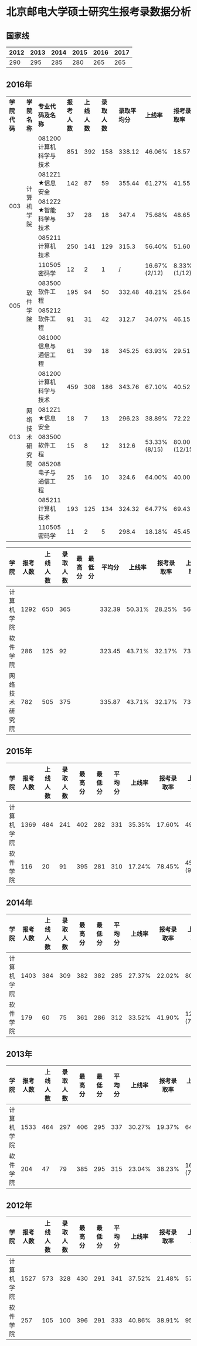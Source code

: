 # 北京邮电大学硕士研究生报考录数据分析

## 国家线

| 2012 | 2013 | 2014 | 2015 | 2016 | 2017 |
|------|------|------|------|------|------|
| 290  | 295  | 285  | 280  | 265  | 265  |

## 2016年
<table>
		<tr>
			<td><strong>学院代码</strong></td>
			<td><strong>学院名称</strong></td>
			<td><strong>专业代码及名称</strong></td>
			<td><strong>报考人数</strong></td>
			<td><strong>上线人数</strong></td>
			<td><strong>录取人数</strong></td>
			<td><strong>录取平均分</strong></td>
			<td><strong>上线率</strong></td>
      <td><strong>报考录取率</strong></td>
      <td><strong>上线录取率</strong></td>
		</tr>
		<tr>
			<td rowspan="5">003</td>
			<td rowspan="5">计算机学院</td>
			<td>081200 计算机科学与技术</td>
			<td>851</td>
			<td>392</td>
			<td>158</td>
			<td>338.12</td>
      <td>46.06%</td>
      <td>18.57%</td>
      <td>40.31%</td>
		</tr>
		<tr>
			<td>0812Z1 ★信息安全</td>
			<td>142</td>
			<td>87</td>
			<td>59</td>
			<td>355.44</td>
      <td>61.27%</td>
      <td>41.55%</td>
      <td>67.82%</td>
		</tr>
		<tr>
			<td>0812Z2 ★智能科学与技术</td>
			<td>37</td>
			<td>28</td>
			<td>18</td>
			<td>347.4</td>
      <td>75.68%</td>
      <td>48.65%</td>
      <td>64.29%</td>
		</tr>
		<tr>
			<td>085211 计算机技术</td>
			<td>250</td>
			<td>141</td>
			<td>129</td>
			<td>315.3</td>
      <td>56.40%</td>
      <td>51.60%</td>
      <td>91.49%</td>
		</tr>
		<tr>
			<td>110505 密码学</td>
			<td>12</td>
			<td>2</td>
			<td>1</td>
			<td>/</td>
      <td>16.67%(2/12)</td>
      <td>8.33%(1/12)</td>
      <td>50%(1/2)</td>
		</tr>
		<tr>
			<td rowspan="2">005</td>
			<td rowspan="2">软件学院</td>
			<td>083500 软件工程</td>
			<td>195</td>
			<td>94</td>
			<td>50</td>
			<td>332.48</td>
      <td>48.21%</td>
      <td>25.64%</td>
      <td>53.19%</td>
		</tr>
		<tr>
			<td>085212 软件工程</td>
			<td>91</td>
			<td>31</td>
			<td>42</td>
			<td>312.7</td>
      <td>34.07%</td>
      <td>46.15%</td>
      <td>135.48%(42/31)</td>
		</tr>
		<tr>
			<td rowspan="7">013</td>
			<td rowspan="7">网络技术研究院</td>
			<td>081000 信息与通信工程</td>
			<td>61</td>
			<td>39</td>
			<td>18</td>
			<td>345.25</td>
      <td>63.93%</td>
      <td>29.51%</td>
      <td>46.15%</td>
		</tr>
		<tr>
			<td>081200 计算机科学与技术</td>
			<td>459</td>
			<td>308</td>
			<td>186</td>
			<td>343.76</td>
      <td>67.10%</td>
      <td>40.52%</td>
      <td>60.39%</td>
		</tr>
		<tr>
			<td>0812Z1 ★信息安全</td>
			<td>18</td>
			<td>7</td>
			<td>13</td>
			<td>296.23</td>
      <td>38.89%</td>
      <td>72.22%</td>
      <td>185.71%(13/7)</td>
		</tr>
		<tr>
			<td>083500 软件工程</td>
			<td>15</td>
			<td>8</td>
			<td>12</td>
			<td>312.6</td>
      <td>53.33%(8/15)</td>
      <td>80.00%(12/15)</td>
      <td>150.00%(12/8)</td>
		</tr>
		<tr>
			<td>085208 电子与通信工程</td>
			<td>25</td>
			<td>16</td>
			<td>10</td>
			<td>324.6</td>
      <td>64.00%</td>
      <td>40.00%</td>
      <td>62.5%</td>
		</tr>
		<tr>
			<td>085211 计算机技术</td>
			<td>193</td>
			<td>125</td>
			<td>134</td>
			<td>324.32</td>
      <td>64.77%</td>
      <td>69.43%</td>
      <td>107.20%(134/125)</td>
		</tr>
		<tr>
			<td>110505 密码学</td>
			<td>11</td>
			<td>2</td>
			<td>5</td>
			<td>298.4</td>
			<td>18.18%</td>
			<td>45.45%</td>
			<td>250%(5/2)</td>
		</tr>
</table>

| 学院 | 报考人数 | 上线人数 | 录取人数 | 最高分 | 最低分 | 平均分 | 上线率 | 报考录取率 | 上线录取率 |
|------|---------|---------|----------|-------|--------|-------|-------|------------|-----------|
| 计算机学院 | 1292 | 650 | 365 |  |  | 332.39 | 50.31% | 28.25% | 56.15% |
| 软件学院 | 286 | 125 | 92 |  |  | 323.45 | 43.71% | 32.17% | 73.60% |
| 网络技术研究院 | 782 | 505 | 375 |  |  | 335.87 | 43.71% | 32.17% | 73.60% |

## 2015年

| 学院 | 报考人数 | 上线人数 | 录取人数 | 最高分 | 最低分 | 平均分 | 上线率 | 报考录取率 | 上线录取率 |
|------|---------|---------|----------|-------|--------|-------|-------|------------|-----------|
| 计算机学院 | 1369 | 484 | 241 | 402 | 282 | 331 | 35.35% | 17.60% | 49.79% |
| 软件学院 | 116 | 20 | 91 | 395 | 281 | 310 | 17.24% | 78.45% | 455%(91/20) |  

## 2014年

| 学院 | 报考人数 | 上线人数 | 录取人数 | 最高分 | 最低分 | 平均分 | 上线率 | 报考录取率 | 上线录取率 |
|------|---------|---------|----------|-------|--------|-------|-------|------------|-----------|
| 计算机学院 | 1403 | 384 | 309 | 382 | 382 | 285 | 27.37% | 22.02% | 80.47% |
| 软件学院 | 179 | 60 | 75 | 361 | 286 | 312 | 33.52% | 41.90% | 125%(75/60) |

## 2013年

| 学院 | 报考人数 | 上线人数 | 录取人数 | 最高分 | 最低分 | 平均分 | 上线率 | 报考录取率 | 上线录取率 |
|------|---------|---------|----------|-------|--------|-------|-------|------------|-----------|
| 计算机学院 | 1533 | 464 | 297 | 406 | 295 | 337 | 30.27% | 19.37% | 64.01% |
| 软件学院 | 204 | 47 | 79 | 385 | 295 | 315 | 23.04% | 38.23% | 168.09%(79/47) |

## 2012年

| 学院 | 报考人数 | 上线人数 | 录取人数 | 最高分 | 最低分 | 平均分 | 上线率 | 报考录取率 | 上线录取率 |
|------|---------|---------|----------|-------|--------|-------|-------|------------|-----------|
| 计算机学院 | 1527 | 573 | 328 | 430 | 291 | 341 | 37.52% | 21.48% | 57.24% |
| 软件学院 | 257 | 105 | 100 | 396 | 291 | 333 | 40.86% | 38.91% | 95.24% |
